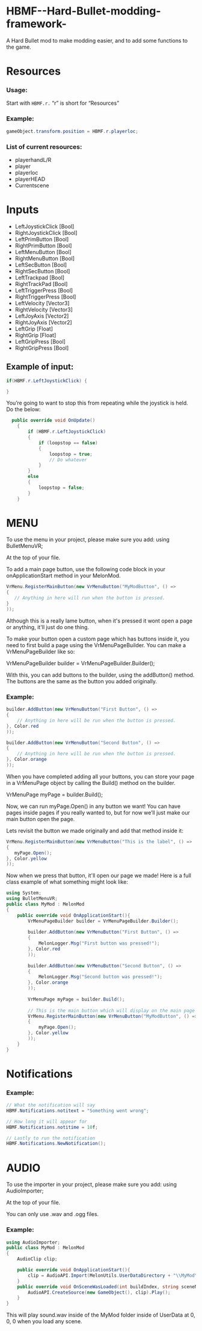 # HBMF--Hard-Bullet-modding-framework-

A Hard Bullet mod to make modding easier, and to add some functions to the game.

# Resources

### Usage:
Start with `HBMF.r.`
“r” is short for “Resources”

### Example:
```cs
gameObject.transform.position = HBMF.r.playerloc;
```

### List of current resources:
- playerhandL/R 
- player
- playerloc
- playerHEAD
- Currentscene
# Inputs
- LeftJoystickClick  [Bool]
- RightJoystickClick  [Bool]
- LeftPrimButton  [Bool]
- RightPrimButton  [Bool]
- LeftMenuButton  [Bool]
- RightMenuButton  [Bool]
- LeftSecButton  [Bool]
- RightSecButton  [Bool]
- LeftTrackpad  [Bool]
- RightTrackPad  [Bool]
- LeftTriggerPress  [Bool]
- RightTriggerPress  [Bool]
- LeftVelocity  [Vector3]
- RightVelocity  [Vector3]
- LeftJoyAxis  [Vector2]
- RightJoyAxis  [Vector2]
- LeftGrip  [Float]
- RightGrip  [Float]
- LeftGripPress  [Bool]
- RightGripPress  [Bool]
## Example of input: 
```cs
if(HBMF.r.LeftJoystickClick) {

}
```

You’re going to want to stop this from repeating while the joystick is held.
Do the below:
```cs
  public override void OnUpdate()
    {
        if (HBMF.r.LeftJoystickClick)
        {
            if (loopstop == false)
            {
                loopstop = true;
                // Do whatever
            }
        }
        else
        {
            loopstop = false;
        }
    }

```
# MENU

To use the menu in your project, please make sure you add:
using BulletMenuVR;

At the top of your file.

To add a main page button, use the following code block in your onApplicationStart method in your MelonMod.
```cs
VrMenu.RegisterMainButton(new VrMenuButton("MyModButton", () =>
{
   // Anything in here will run when the button is pressed.
}
));
```

Although this is a really lame button, when it's pressed it wont open a page or anything, it'll just do one thing.

To make your button open a custom page which has buttons inside it, you need to first build a page using the VrMenuPageBuilder. You can make a VrMenuPageBuilder like so:

VrMenuPageBuilder builder = VrMenuPageBuilder.Builder();


With this, you can add buttons to the builder, using the addButton() method. The buttons are the same as the button you added originally.

### Example:
```cs
builder.AddButton(new VrMenuButton("First Button", () => 
{
    // Anything in here will be run when the button is pressed.
}, Color.red
));

builder.AddButton(new VrMenuButton("Second Button", () => 
{
    // Anything in here will be run when the button is pressed.
}, Color.orange
));
```

When you have completed adding all your buttons, you can store your page in a VrMenuPage object by calling the Build() method on the builder.

VrMenuPage myPage = builder.Build();


Now, we can run myPage.Open() in any button we want! You can have pages inside pages if you really wanted to, but for now we’ll just make our main button open the page.

Lets revisit the button we made originally and add that method inside it:
```cs
VrMenu.RegisterMainButton(new VrMenuButton("This is the label", () =>
{
   myPage.Open();
}, Color.yellow
));
```

Now when we press that button, it'll open our page we made! Here is a full class example of what something might look like:
```cs
using System;
using BulletMenuVR;
public class MyMod : MelonMod
{
    public override void OnApplicationStart(){
        VrMenuPageBuilder builder = VrMenuPageBuilder.Builder();
        
        builder.AddButton(new VrMenuButton("First Button", () => 
        {
            MelonLogger.Msg("First button was pressed!");
        }, Color.red
        )); 
        
        builder.AddButton(new VrMenuButton("Second Button", () => 
        {
            MelonLogger.Msg("Second button was pressed!");
        }, Color.orange
        ));
        
        VrMenuPage myPage = builder.Build();
        
        // This is the main button which will display on the main page of the menu.
        VrMenu.RegisterMainButton(new VrMenuButton("MyModButton", () =>
        {
            myPage.Open();
        }, Color.yellow
        ));
    }
} 
```

# Notifications

### Example:
```cs
// What the notification will say
HBMF.Notifications.notitext = "Something went wrong";

// How long it will appear for
HBMF.Notifications.notitime = 10f;

// Lastly to run the notification
HBMF.Notifications.NewNotification();
```

# AUDIO

To use the importer in your project, please make sure you add:
using AudioImporter;

At the top of your file.

You can only use .wav and .ogg files.

### Example:
```cs
using AudioImporter;
public class MyMod : MelonMod
{
    AudioClip clip;

    public override void OnApplicationStart(){
        clip = AudioAPI.Import(MelonUtils.UserDataDirectory + "\\MyMod\\sound.wav");
    }
    public override void OnSceneWasLoaded(int buildIndex, string sceneName){
        AudioAPI.CreateSource(new GameObject(), clip).Play();
    }
} 
```
This will play sound.wav inside of the MyMod folder inside of UserData at 0, 0, 0 when you load any scene.
